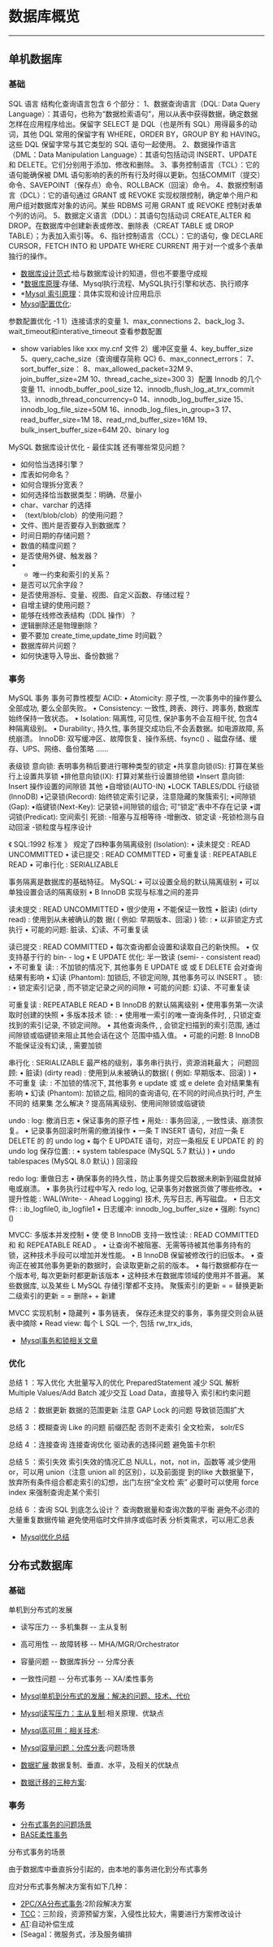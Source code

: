 # 数据库概览
***
## 单机数据库
### 基础
SQL 语言
结构化查询语言包含 6 个部分：
1、数据查询语言（DQL: Data Query Language）：其语句，也称为“数据检索语句”，用以从表中获得数据，确定数据怎样在应用程序给出。保留字 SELECT 是 DQL（也是所有 SQL）用得最多的动词，其他 DQL 常用的保留字有 WHERE，ORDER BY，GROUP BY 和 HAVING。这些 DQL 保留字常与其它类型的 SQL 语句一起使用。
2、数据操作语言（DML：Data Manipulation Language）：其语句包括动词 INSERT、UPDATE 和 DELETE。它们分别用于添加、修改和删除。
3、事务控制语言（TCL）：它的语句能确保被 DML 语句影响的表的所有行及时得以更新。包括COMMIT（提交）命令、SAVEPOINT（保存点）命令、ROLLBACK（回滚）命令。
4、数据控制语言（DCL）：它的语句通过 GRANT 或 REVOKE 实现权限控制，确定单个用户和用户组对数据库对象的访问。某些 RDBMS 可用 GRANT 或 REVOKE 控制对表单个列的访问。
5、数据定义语言（DDL）：其语句包括动词 CREATE,ALTER 和 DROP。在数据库中创建新表或修改、删除表（CREAT TABLE 或 DROP TABLE）；为表加入索引等。
6、指针控制语言（CCL）：它的语句，像 DECLARE CURSOR，FETCH INTO 和 UPDATE WHERE CURRENT 用于对一个或多个表单独行的操作。

- [数据库设计范式]():给与数据库设计的知道，但也不要墨守成规
- *[数据库原理]():存储、Mysql执行流程、MySQL执行引擎和状态、执行顺序
- *[Mysql 索引原理]()：具体实现和设计应用启示
- [Mysql配置优化]():

参数配置优化 -1
1）连接请求的变量
1、max_connections
2、back_log
3、wait_timeout和interative_timeout
查看参数配置
- show variables like xxx
my.cnf 文件
2）缓冲区变量
4、key_buffer_size
5、query_cache_size（查询缓存简称 QC)
6、max_connect_errors：
7、sort_buffer_size：
8、max_allowed_packet=32M
9、join_buffer_size=2M
10、thread_cache_size=300
3）配置 Innodb 的几个变量
11、innodb_buffer_pool_size
12、innodb_flush_log_at_trx_commit
13、innodb_thread_concurrency=0
14、innodb_log_buffer_size
15、innodb_log_file_size=50M
16、innodb_log_files_in_group=3
17、read_buffer_size=1M
18、read_rnd_buffer_size=16M
19、bulk_insert_buffer_size=64M
20、binary log

MySQL 数据库设计优化 - 最佳实践
还有哪些常见问题？
- 如何恰当选择引擎？
- 库表如何命名？
- 如何合理拆分宽表？
- 如何选择恰当数据类型：明确、尽量小
- char、varchar 的选择
- （text/blob/clob）的使用问题？
- 文件、图片是否要存入到数据库？
- 时间日期的存储问题？
- 数值的精度问题？
- 是否使用外键、触发器？
- - 唯一约束和索引的关系？
- 是否可以冗余字段？
- 是否使用游标、变量、视图、自定义函数、存储过程？
- 自增主键的使用问题？
- 能够在线修改表结构（DDL 操作）？
- 逻辑删除还是物理删除？
- 要不要加 create_time,update_time 时间戳？
- 数据库碎片问题？
- 如何快速导入导出、备份数据？

### 事务
MySQL 事务
事务可靠性模型 ACID:
• Atomicity: 原子性, 一次事务中的操作要么全部成功, 要么全部失败。
• Consistency: 一致性, 跨表、跨行、跨事务, 数据库始终保持一致状态。
• Isolation: 隔离性, 可见性, 保护事务不会互相干扰, 包含4种隔离级别。
• Durability:, 持久性, 事务提交成功后,不会丢数据。如电源故障, 系统崩溃。
InnoDB:
双写缓冲区、故障恢复、操作系统、fsync() 、磁盘存储、缓存、UPS、网络、备份策略 ……

表级锁
意向锁: 表明事务稍后要进行哪种类型的锁定
•共享意向锁(IS): 打算在某些行上设置共享锁
•排他意向锁(IX): 打算对某些行设置排他锁
•Insert 意向锁: Insert 操作设置的间隙锁
其他
•自增锁(AUTO-IN)
•LOCK TABLES/DDL
行级锁(InnoDB)
•记录锁(Record): 始终锁定索引记录，注意隐藏的聚簇索引;
•间隙锁(Gap):
•临键锁(Next-Key): 记录锁+间隙锁的组合; 可“锁定”表中不存在记录
•谓词锁(Predicat): 空间索引
死锁:
-阻塞与互相等待
-增删改、锁定读
-死锁检测与自动回滚
-锁粒度与程序设计

《 SQL:1992 标准 》 规定了四种事务隔离级别 (Isolation):
• 读未提交 : READ UNCOMMITTED
• 读已提交 : READ COMMITTED
• 可重复读 : REPEATABLE READ
• 可串行化 : SERIALIZABLE

事务隔离是数据库的基础特征。
MySQL:
• 可以设置全局的默认隔离级别
• 可以单独设置会话的隔离级别
• B InnoDB 实现与标准之间的差异

读未提交 : READ UNCOMMITTED
• 很少使用
• 不能保证一致性
• 脏读) (dirty read) : 使用到从未被确认的数
据( ( 例如: 早期版本、回滚) )
锁: :
• 以非锁定方式执行
• 可能的问题: 脏读、幻读、不可重复读

读已提交 : READ COMMITTED
• 每次查询都会设置和读取自己的新快照。
• 仅支持基于行的 bin- - log
• E UPDATE 优化: 半一致读 (semi- - consistent read)
• 不可重复 读: : 不加锁的情况下, 其他事务 E UPDATE 或 或 E DELETE 会对查询结果有影响
• 幻读 (Phantom): 加锁后, 不锁定间隙, 其他事务可以 INSERT 。
锁: :
• 锁定索引记录 , 而不锁定记录之间的间隙
• 可能的问题: 幻读、不可重复读

可重复读 : REPEATABLE READ
• B InnoDB 的默认隔离级别
• 使用事务第一次读取时创建的快照
• 多版本技术
锁: :
• 使用唯一索引的唯一查询条件时, , 只锁定查找到的索引记录, 不锁定间隙。
• 其他查询条件, , 会锁定扫描到的索引范围, 通过间隙锁或临键锁来阻止其他会话在这个
范围中插入值。
• 可能的问题: B InnoDB 不能保证没有幻读, , 需要加锁

串行化 : SERIALIZABLE
最严格的级别，事务串行执行，资源消耗最大；
问题回顾:
• 脏读) (dirty read) : 使用到从未被确认的数据( ( 例如: 早期版本、回滚) )
• 不可重复 读: : 不加锁的情况下, 其他事务 e update 或 或 e delete 会对结果集有影响
• 幻读 (Phantom): 加锁之后, 相同的查询语句, 在不同的时间点执行时, 产生不同的
结果集
怎么解决 ?
提高隔离级别、使用间隙锁或临键锁

undo : log: 撤消日志
• 保证事务的原子性
• 用处: : 事务回滚, , 一致性读、崩溃恢复。
• 记录事务回滚时所需的撤消操作
• 一条 T INSERT 语句，对应一条 E DELETE 的 的 undo log
• 每个 E UPDATE 语句，对应一条相反 E UPDATE 的 的 undo log
保存位置: :
• system tablespace (MySQL 5.7 默认) )
• undo tablespaces (MySQL 8.0 默认) )
回滚段

redo log: 重做日志
• 确保事务的持久性，防止事务提交后数据未刷新到磁盘就掉电或崩溃。
• 事务执行过程中写入 redo log, 记录事务对数据页做了哪些修改。
• 提升性能 : WAL(Write- - Ahead Logging) 技术, 先写日志, 再写磁盘。
• 日志文件: : ib_logfile0, ib_logfile1
• 日志缓冲: innodb_log_buffer_size
• 强刷: fsync) ()

MVCC: 多版本并发控制
• 使 使 B InnoDB 支持一致性读: : READ COMMITTED 和 和 REPEATABLE READ 。
• 让查询不被阻塞、无需等待被其他事务持有的锁，这种技术手段可以增加并发性能。
• B InnoDB 保留被修改行的旧版本。
• 查询正在被其他事务更新的数据时，会读取更新之前的版本。
• 每行数据都存在一个版本号, 每次更新时都更新该版本
• 这种技术在数据库领域的使用并不普遍。 某些数据库, 以及某些 L MySQL 存储引擎都不支持。
聚簇索引的更新 = = 替换更新
二级索引的更新 = = 删除+ + 新建

MVCC 实现机制
• 隐藏列
• 事务链表， 保存还未提交的事务，事务提交则会从链表中摘除
• Read view: 每个 L SQL 一个, 包括 rw_trx_ids, 

- [Mysql事务和锁相关文章]()

### 优化
总结 1 ：写入优化
大批量写入的优化
PreparedStatement 减少 SQL 解析
Multiple Values/Add Batch 减少交互
Load Data，直接导入
索引和约束问题

总结 2 ：数据更新
数据的范围更新
注意 GAP Lock 的问题
导致锁范围扩大

总结 3 ：模糊查询
Like 的问题
前缀匹配
否则不走索引
全文检索，
solr/ES

总结 4 ：连接查询
连接查询优化
驱动表的选择问题
避免笛卡尔积

总结 5 ：索引失效
索引失效的情况汇总
NULL，not，not in，函数等
减少使用 or，可以用 union（注意 union all 的区别），以及前面提
到的like
大数据量下，放弃所有条件组合都走索引的幻想，出门左拐“全文检
索”
必要时可以使用 force index 来强制查询走某个索引

总结 6 ：查询 SQL 到底怎么设计？
查询数据量和查询次数的平衡
避免不必须的大量重复数据传输
避免使用临时文件排序或临时表
分析类需求，可以用汇总表

- [Mysql优化总结]()

## 分布式数据库
### 基础
单机到分布式的发展

- 读写压力 -- 多机集群 -- 主从复制
- 高可用性 -- 故障转移 -- MHA/MGR/Orchestrator
- 容量问题 -- 数据库拆分 -- 分库分表
- 一致性问题 -- 分布式事务 -- XA/柔性事务

- [Mysql单机到分布式的发展：解决的问题、技术、代价]()
- [Mysql读写压力：主从复制]():相关原理、优缺点
- [Mysql高可用：相关技术]():
- [Mysql容量问题：分库分表]():问题场景
- [数据扩展]():数据复制、垂直、水平，及相关的优缺点
- [数据迁移的三种方案]():

### 事务
- [分布式事务的问题场景]()
- [BASE柔性事务]()


分布式事务的场景

由于数据库中垂直拆分引起的，由本地的事务进化到分布式事务

应对分布式事务解决方案有如下几种：
- [2PC/XA分布式事务]():2阶段解决方案
- [TCC]()：三阶段，资源预留方案，入侵性比较大，需要进行方案修改设计
- [AT]():自动补偿生成
- [Seaga]：微服务式，涉及服务编排